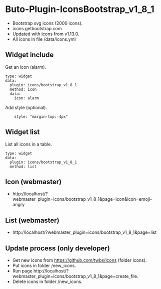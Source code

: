 # Buto-Plugin-IconsBootstrap_v1_8_1
- Bootstrap svg icons (2000 icons).
- icons.getbootstrap.com
- Updated with icons from v1.13.0.
- All icons in file /data/icons.yml

## Widget include
Get an icon (alarm).
```
type: widget
data:
  plugin: icons/bootstrap_v1_8_1
  method: icon
  data:
    icon: alarm 
```
Add style (optional).
```
    style: "margin-top:-4px"
```

## Widget list
List all icons in a table.
```
type: widget
data:
  plugin: icons/bootstrap_v1_8_1
  method: list
```

## Icon (webmaster)
- http://localhost/?webmaster_plugin=icons/bootstrap_v1_8_1&page=icon&icon=emoji-angry

## List (webmaster)
- http://localhost/?webmaster_plugin=icons/bootstrap_v1_8_1&page=list

## Update process (only developer)
- Get new icons from https://github.com/twbs/icons (folder icons).
- Put icons in folder /new_icons.
- Run page http://localhost/?webmaster_plugin=icons/bootstrap_v1_8_1&page=create_file.
- Delete icons in folder /new_icons.